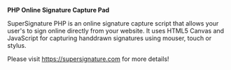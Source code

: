 **PHP Online Signature Capture Pad**

SuperSignature PHP is an online signature capture script that allows your user's to sign online directly from your website.
It uses HTML5 Canvas and JavaScript for capturing handdrawn signatures using mouser, touch or stylus.

Please visit https://supersignature.com for more details!
